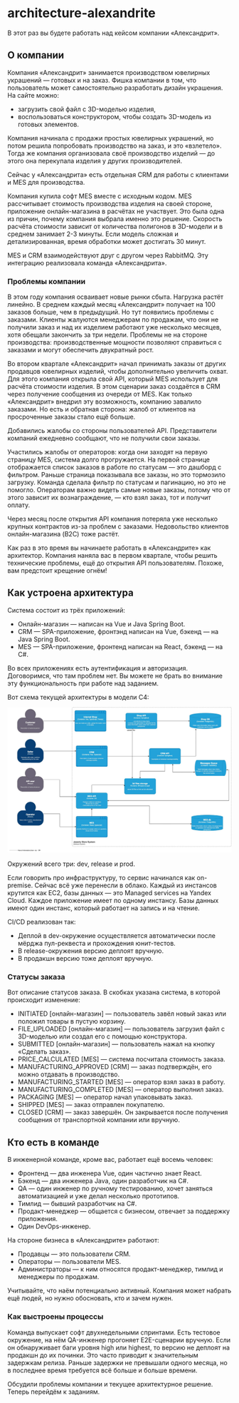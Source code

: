 # architecture-alexandrite

В этот раз вы будете работать над кейсом компании «Александрит».

## О компании

Компания «Александрит» занимается производством ювелирных украшений — готовых и на заказ. Фишка компании в том, что 
пользователь может самостоятельно разработать дизайн украшения. На сайте можно:
 - загрузить свой файл с 3D-моделью изделия,
 - воспользоваться конструктором, чтобы создать 3D-модель из готовых элементов.

Компания начинала с продажи простых ювелирных украшений, но потом решила попробовать производство на заказ, и это 
«взлетело». Тогда же компания организовала своё производство изделий — до этого она перекупала изделия у других 
производителей.

Сейчас у «Александрита» есть отдельная CRM для работы с клиентами и MES для производства.

Компания купила софт MES вместе с исходным кодом. MES рассчитывает стоимость производства изделия на своей стороне, 
приложение онлайн-магазина в расчётах не участвует. Это была одна из причин, почему компания выбрала именно это решение. 
Скорость расчёта стоимости зависит от количества полигонов в 3D-модели и в среднем занимает 2-3 минуты. Если модель 
сложная и детализированная, время обработки может достигать 30 минут.

MES и CRM взаимодействуют друг с другом через RabbitMQ. Эту интеграцию реализовала команда «Александрита».

### Проблемы компании

В этом году компания осваивает новые рынки сбыта. Нагрузка растёт линейно. В среднем каждый месяц «Александрит» 
получает на 100 заказов больше, чем в предыдущий. Но тут появились проблемы с заказами. Клиенты жалуются менеджерам по 
продажам, что они не получили заказ и над их изделием работают уже несколько месяцев, хотя обещали закончить за три недели. 
Проблемы не на стороне производства: производственные мощности позволяют справиться с заказами и могут обеспечить двукратный рост.

Во втором квартале «Александрит» начал принимать заказы от других продавцов ювелирных изделий, чтобы дополнительно увеличить охват. 
Для этого компания открыла свой API, который MES использует для расчёта стоимости изделия. В этом сценарии заказ создаётся 
в CRM через получение сообщения из очереди от MES. Как только «Александрит» внедрил эту возможность, компанию завалило 
заказами. Но есть и обратная сторона: жалоб от клиентов на просроченные заказы стало ещё больше.

Добавились жалобы со стороны пользователей API. Представители компаний ежедневно сообщают, что не получили свои заказы.

Участились жалобы от операторов: когда они заходят на первую страницу MES, система долго прогружается. На первой странице 
отображается список заказов в работе по статусам — это дашборд с фильтром. Раньше страница показывала все заказы, но это 
тормозило загрузку. Команда сделала фильтр по статусам и пагинацию, но это не помогло. Операторам важно видеть самые 
новые заказы, потому что от этого зависит их вознаграждение, — кто взял заказ, тот и получит оплату.

Через месяц после открытия API компания потеряла уже несколько крупных контрактов из-за проблем с заказами. Недовольство 
клиентов онлайн-магазина (B2C) тоже растёт.

Как раз в это время вы начинаете работать в «Александрите» как архитектор. Компания наняла вас в первом квартале, 
чтобы решить технические проблемы, ещё до открытия API пользователям. Похоже, вам предстоит крещение огнём!

## Как устроена архитектура

Система состоит из трёх приложений:
 - Онлайн-магазин — написан на Vue и Java Spring Boot.
 - CRM — SPA-приложение, фронтэнд написан на Vue, бэкенд — на Java Spring Boot.
 - MES — SPA-приложение, фронтенд написан на React, бэкенд — на C#.

Во всех приложениях есть аутентификация и авторизация. Договоримся, что там проблем нет. Вы можете не брать во внимание 
эту функциональность при работе над заданием.

Вот схема текущей архитектуры в модели C4:

![jewerly_c4_model_1733136469.jpg](docs/jewerly_c4_model_1733136469.jpg)

Окружений всего три: dev, release и prod.

Если говорить про инфраструктуру, то сервис начинался как on-premise. Сейчас всё уже перенесли в облако. Каждый из 
инстансов крутится как EC2, базы данных — это Managed services на Yandex Cloud. Каждое приложение имеет по одному 
инстансу. Базы данных имеют один инстанс, который работает на запись и на чтение.

CI/CD реализован так:
 - Деплой в dev-окружение осуществляется автоматически после мёрджа пул-реквеста и прохождения юнит-тестов.
 - В release-окружения версию деплоят вручную.
 - В продакшн версию тоже деплоят вручную.

### Статусы заказа

Вот описание статусов заказа. В скобках указана система, в которой происходит изменение:
 - INITIATED [онлайн-магазин] — пользователь завёл новый заказ или положил товары в пустую корзину.
 - FILE_UPLOADED [онлайн-магазин] — пользователь загрузил файл с 3D-моделью или создал его с помощью конструктора.
 - SUBMITTED [онлайн-магазин] — пользователь нажал на кнопку «Сделать заказ».
 - PRICE_CALCULATED [MES] — система посчитала стоимость заказа.
 - MANUFACTURING_APPROVED [CRM] — заказ подтверждён, его можно отдавать в производство.
 - MANUFACTURING_STARTED [MES] — оператор взял заказ в работу.
 - MANUFACTURING_COMPLETED [MES] — оператор выполнил заказ.
 - PACKAGING [MES] — оператор начал упаковывать заказ.
 - SHIPPED [MES] — заказ отправлен покупателю.
 - CLOSED [CRM] — заказ завершён. Он закрывается после получения сообщения от транспортной компании или вручную.

## Кто есть в команде

В инженерной команде, кроме вас, работает ещё восемь человек:
 - Фронтенд — два инженера Vue, один частично знает React.
 - Бэкенд — два инженера Java, один разработчик на C#.
 - QA — один инженер по ручному тестированию, хочет заняться автоматизацией и уже делал несколько прототипов.
 - Тимлид — бывший разработчик на C#.
 - Продакт-менеджер — общается с бизнесом, отвечает за поддержку приложения.
 - Один DevOps-инженер.

На стороне бизнеса в «Александрите» работают:
 - Продавцы — это пользователи CRM.
 - Операторы — пользователи MES.
 - Администраторы — к ним относятся продакт-менеджер, тимлид и менеджеры по продажам.

Учитывайте, что наём потенциально активный. Компания может набрать ещё людей, но нужно обосновать, кто и зачем нужен.

### Как выстроены процессы

Команда выпускает софт двухнедельными спринтами. Есть тестовое окружение, на нём QA-инженер прогоняет E2E-сценарии вручную. 
Если он обнаруживает баги уровня high или highest, то версию не деплоят на продакшн до их починки. Это часто приводит к 
значительным задержкам релиза. Раньше задержки не превышали одного месяца, но в последнее время требуется всё больше и больше времени.

Обсудили проблемы компании и текущее архитектурное решение. Теперь перейдём к заданиям.


